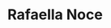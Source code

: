 ---
layout: model.ect
href: '/kitchens/models/modern-classic/rafaella-noce'
lang: ru
category: '/kitchens/models/modern-classic'
title: 'Rafaella Noce'
importance: 4
photo: '/кухни/модели/современная-классика/rafaella-noce/кухня-рафела-ноче.jpg'
description: 'Массивная широкая рамка с характерным фризом из ясеня. Шелковый, сатиновый, гладящий, теплый шоколадный цвет. Идеальный дизайн в стиле современной классики.'
highlights:
  - 
    caption: 'Современный|классический|вид'
    photo: '/кухни/модели/современная-классика/rafaella-noce/современная-фасад.png'
  - 
    caption: 'Теплый|шоколадный|цвет'
    photo: '/кухни/модели/современная-классика/rafaella-noce/шоколадный-цвет.png'
  - 
    caption: 'Идеальный|дизайн|и стиль'
    photo: '/кухни/модели/современная-классика/rafaella-noce/идеальный-дизайн.png'
topics:
  -
    caption: 'Массив ясеня в шоколадный цвет'
    description: 'Чистый дизайн и стильное решение для кухни. Массивные дверцы из ясеня с широкими рамками, с характерным фризом. Имеется возможность, чтобы дверцы были полностью из дерева или стеклянными с матированным стеклом. Дерево имеет легкий рельеф, напоминающий маленькие полоски.'
    highlight: 'Возможность ставить акценты| из МДФ и цветного глянца.'
    photos:
      - '/кухни/модели/современная-классика/rafaella-noce/дверцы-3.jpg'
      - '/кухни/модели/современная-классика/rafaella-noce/дверцы-1.jpg'
      - '/кухни/модели/современная-классика/rafaella-noce/дверцы-2.jpg'
  -
    caption: 'Столешницы, сливающиеся с кухней'
    description: 'Специально для этой модели столешницы имеют деревянный кант, специально обработанный в соответствие с фасадом дверец. Выбор среди разнообразия цветов и столешниц из естественных материалов не затруднит отличный вид общего интерьера кухни.'
    highlight: 'Современный вид|и очарование в белом'
    photos:
      - '/кухни/модели/современная-классика/rafaella-noce/столешницы-1.jpg'
      - '/кухни/модели/современная-классика/rafaella-noce/столешницы-2.jpg'
      - '/кухни/модели/современная-классика/rafaella-noce/столешницы-3.jpg'
  -
    caption: 'Возможность ставить акценты из МДФ и цветного глянца.'
    description: 'Для большего настроения в классический вид кухни есть возможность дополнить свежие цветные акценты, шкафы с витриной и цветные элементы, толстые книжные полки и ТВ модули.'
    photos:
      - '/кухни/модели/современная-классика/rafaella-noce/акцент-1.jpg'
      - '/кухни/модели/современная-классика/rafaella-noce/акцент-2.jpg'
  -
    caption: 'Передовые технологии и классический фасад.'
    description: 'Использование современных решений и передовых технологий превращают кухни Диалог не только в удобное решение для кухни, а в кухню на всю жизнь, которой будете пользоваться с удовольствием. Надежные механизмы и высококачественная обработка массива. Шоколадный цвет модели придает классический и чистый вид, который позволяет комбинацию с всевозможными цветами и столешницами, которые могут быть как из естественных материалов, так и из искусственных.'
    photos:
      - '/кухни/модели/современная-классика/rafaella-noce/технологии-1.jpg'
      - '/кухни/модели/современная-классика/rafaella-noce/технологии-2.jpg'
      - '/кухни/модели/современная-классика/rafaella-noce/технологии-3.jpg'
doors:
  description: 'Массив ясеня толщиной 25 мм, поверхность обработана специальным способом, придающим теплый, шоколадный цвет. Дерево с легким абразивом, который придает ему загадочность и глубину. Дверцы могут быть из матированного стекла или полностью из дерева.'
  categories:
    - 
      caption: 'Массив ясеня толщиной 25 мм'
      photos:
        - '/кухни/модели/современная-классика/rafaella-noce/двери/двери-1.jpg'
        - '/кухни/модели/современная-классика/rafaella-noce/двери/двери-2.jpg'
        - '/кухни/модели/современная-классика/rafaella-noce/двери/двери-3.jpg'
        - '/кухни/модели/современная-классика/rafaella-noce/двери/двери-4.jpg'
handles:
  description: 'Металлические ручки, которые не уступают другим по качеству и удобству. Тщательно подобранные в тон с моделью. Ручки не темнеют и не изменяют свой вид со временем.'
  categories:
    - 
      caption: 'Металл'
      photos:
        - '/кухни/модели/современная-классика/rafaella-noce/ручки/металлические-ручки.jpg'
worktops:
  description: 'Подходящие цвета для столешниц – в бежево-коричневой гамме. Есть возможность из естественных материалов и HPL. Для любителей белого, располагаем снежно-белой столешницей, а также и в различных оттенках. Имеются и столешницы в более темной гамме. Технический камень же запленит Вас богатством цветов, в которые предлагаем его. '
  hpl:
    photos:
      - '/кухни/модели/современная-классика/rafaella-noce/столешница/hpl/столешница-1.jpg'
      - '/кухни/модели/современная-классика/rafaella-noce/столешница/hpl/столешница-2.jpg'
      - '/кухни/модели/современная-классика/rafaella-noce/столешница/hpl/столешница-3.jpg'
      - '/кухни/модели/современная-классика/rafaella-noce/столешница/hpl/столешница-4.jpg'
      - '/кухни/модели/современная-классика/rafaella-noce/столешница/hpl/столешница-5.jpg'
  hpl60mm:
    photos:
      - '/кухни/модели/современная-классика/rafaella-noce/столешница/hpl-60mm/hpl-9.jpg'
      - '/кухни/модели/современная-классика/rafaella-noce/столешница/hpl-60mm/hpl-10.jpg'
  technicalStone:
    photos:
      - '/кухни/модели/современная-классика/rafaella-noce/столешница/технический-камень/технический-камень-1.jpg'
      - '/кухни/модели/современная-классика/rafaella-noce/столешница/технический-камень/технический-камень-2.jpg'
  granite:
    photos:
      - '/кухни/модели/современная-классика/rafaella-noce/столешница/гранит/гранит-1.jpg'
      - '/кухни/модели/современная-классика/rafaella-noce/столешница/гранит/гранит-2.jpg'
---
